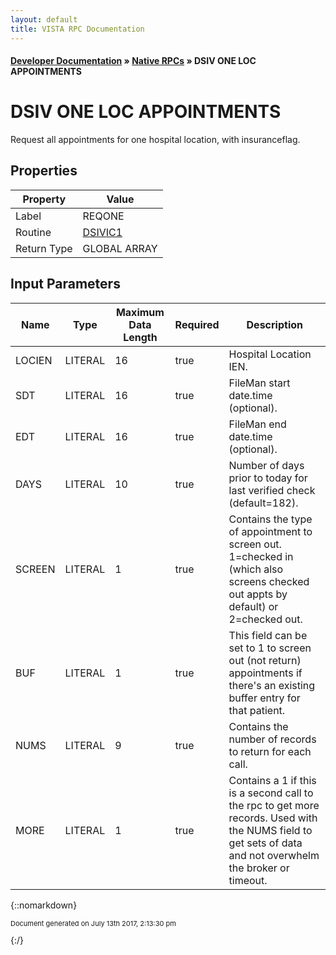 ```yaml
---
layout: default
title: VISTA RPC Documentation
---
```


#### [Developer Documentation](../index) &#187; [Native RPCs](TableOfContents) &#187; DSIV ONE LOC APPOINTMENTS<br/>
# DSIV ONE LOC APPOINTMENTS

Request all appointments for one hospital location, with insuranceflag.

## Properties

Property | Value
--- | ---
Label | REQONE
Routine | [DSIVIC1](http://code.osehra.org/dox/Routine_DSIVIC1_source.html)
Return Type | GLOBAL ARRAY


## Input Parameters

Name | Type | Maximum Data Length | Required | Description
--- | --- | --- | --- | ---
LOCIEN | LITERAL | 16 | true | Hospital Location IEN.
SDT | LITERAL | 16 | true | FileMan start date.time (optional).
EDT | LITERAL | 16 | true | FileMan end date.time (optional).
DAYS | LITERAL | 10 | true | Number of days prior to today for last verified check (default&#x3D;182).
SCREEN | LITERAL | 1 | true | Contains the type of appointment to screen out.  1&#x3D;checked in (which also screens checked out appts by default) or 2&#x3D;checked out.
BUF | LITERAL | 1 | true | This field can be set to 1 to screen out (not return) appointments if there&#x27;s an existing buffer entry for that patient.
NUMS | LITERAL | 9 | true | Contains the number of records to return for each call.
MORE | LITERAL | 1 | true | Contains a 1 if this is a second call to the rpc to get more records.  Used with the NUMS field to get sets of data and not overwhelm the broker or timeout.



{::nomarkdown} <br/><p style="font-size: 11px">Document generated on July 13th 2017, 2:13:30 pm</p>{:/}